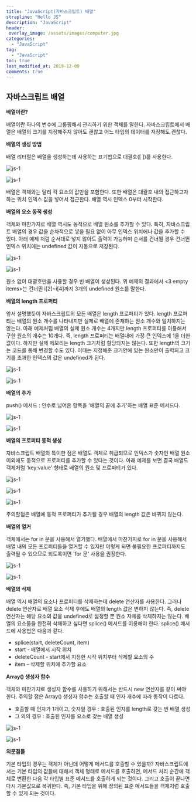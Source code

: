 ```yaml
---
title: "JavaScript(자바스크립트) 배열"
strapline: "Hello JS"
description: "JavaScript"
header:
 overlay_image: /assets/images/computer.jpg
categories:
  - "JavaScript"
tag:
  - "JavaScript"
toc: true
last_modified_at: 2019-12-09
comments: true
---
```


## 자바스크립트 배열


**배열이란?**<br>

배열이란 하나의 변수에 그룹핑해서 관리하기 위한 객체를 말한다. 자바스크립트에서 배열은 배열의 크기를 지정해주지 않아도 괜찮고 어느 타입의 데이터를 저장해도 괜찮다.<br>

**배열의 생성 방법**<br>

배열 리터럴은 배열을 생성하는데 사용하는 표기법으로 대괄호([ ])를 사용한다.<br>

![js-1](/assets/images/js-14-1.jpg)<br>

![js-1](/assets/images/js-14-2.jpg)<br>

배열은 객체와는 달리 각 요소의 값만을 포함한다. 또한 배열은 대괄호 내의 접근하고자 하는 위치 인덱스 값을 넣어서 접근한다. 배열 역시 인덱스 0부터 시작한다. 

**배열의 요소 동적 생성**<br>

객체와 마찬가지로 배열 역시도 동적으로 배열 원소를 추가할 수 있다. 특히, 자바스크립트 배열의 경우 값을 순차적으로 넣을 필요 없이 아무 인덱스 위치에나 값을 추가할 수 있다. 아래 예제 처럼 순서대로 넣지 않아도 출력이 가능하며 순서를 건너뛸 경우 건너뛴 인덱스 위치에는 undefined 값이 자동으로 저장된다.<br>

![js-1](/assets/images/js-15-1.jpg)<br>

![js-1](/assets/images/js-15-2.jpg)<br>

원소 없이 대괄호만을 사용할 경우 빈 배열이 생성된다. 위 예제의 결과에서 <3 empty items>는 건너뛴 i[2]~i[4]까지 3개의 undefined 원소를 말한다. <br>

**배열의 length 프로퍼티**<br>

앞서 설명했듯이 자바스크립트의 모든 배열은 length 프로퍼티가 있다. length 프로퍼티는 배열의 원소 개수를 나타내지만 실제로 배열에 존재하는 원소 개수와 일치하지는 않는다. 아래 예제처럼 배열의 실제 원소 개수는 4개지만 length 프로퍼티를 이용해서 구한 원소의 개수는 10개다. 즉, length 프로퍼티는 배열내에 가장 큰 인덱스에 1을 더한 값이다.  하지만 실제 메모리는 length 크기처럼 할당되지는 않는다. 또한 length의 크기는 코드를 통해 변경할 수도 있다. 이때는 지정해준 크기안에 있는 원소만이 출력되고 크기를 초과한 인덱스의 값은 undefined가 된다.<br>

![js-1](/assets/images/js-16-1.jpg)<br>

![js-1](/assets/images/js-16-2.jpg)<br>


**배열의 추가**<br>

push() 메서드 : 인수로 넘어온 항목을 '배열의 끝에 추가'하는 배열 표준 메서드다.<br>

![js-1](/assets/images/js-17-1.jpg)<br>

![js-1](/assets/images/js-17-2.jpg)<br>

**배열의 프로퍼티 동적 생성**<br>

자바스크립트 배열의 특이한 점은 배열도 객체로 취급되므로 인덱스가 숫자인 배열 원소 이외에도 동적으로 프로퍼티를 추가할 수 있다는 것이다. 아래 예제를 보면 결국 배열도 객체처럼 'key:value' 형태로 배열의 원소 및 프로퍼티가 있다.<br>

![js-1](/assets/images/js-18-1.jpg)<br>

![js-1](/assets/images/js-18-2.jpg)<br>

![js-1](/assets/images/js-18-3.jpg)<br>

주의할점은 배열에 동적 프로퍼티가 추가될 경우 배열의 length 값은 바뀌지 않는다. <br>

**배열의 열거**<br>

객체에서는 for in 문을 사용해서 열거했다. 배열에서 마찬가지로 for in 문을 사용해서 배열 내의 모든 프로퍼티들을 열거할 수 있지만 이렇게 되면 불필요한 프로퍼티까지도 출력될 수 있으므로 되도록이면 'for 문' 사용을 권장한다.

![js-1](/assets/images/js-19-1.jpg)<br>

![js-1](/assets/images/js-19-2.jpg)<br>

**배열의 삭제**<br>

배열 역시 배열의 요소나 프로퍼티를 삭제하는데 delete 연산자를 사용한다. 그러나 delete 연산자로 배열 요소 삭제 후에도 배열의 length 값은 변하지 않는다. 즉, delete 연산자는 해당 요소의 값을 undefined로 설정할 뿐 원소 자체를 삭제하지는 않는다. 배열의 요소들을 완전히 삭제하고 싶다면 splice() 메서드를 이용해야 한다. splice() 메서드에 사용법은 다음과 같다.<br>

- splice(start, deleteCount, item)<br>
- start - 배열에서 시작 위치<br>
- deleteCount - start에서 지정한 시작 위치부터 삭제할 요소의 수<br>
- item - 삭제할 위치에 추가할 요소<br>

**Array() 생성자 함수**<br>

객체와 마찬가지로 생성자 함수를 사용하기 위해서는 반드시 new 연산자를 같이 써야한다. 주의할 점은 Array() 생성자 함수는 호출할 때 인자 개수에 따라 동작이 다르다.<br>

- 호출할 때 인자가 1개이고, 숫자일 경우 : 호출된 인자를 length로 갖는 빈 배열 생성<br>
- 그 외의 경우 : 호출된 인자를 요소로 갖는 배열 생성<br>

![js-1](/assets/images/js-20-1.jpg)<br>

![js-1](/assets/images/js-20-2.jpg)<br>

**의문점들**<br>

기본 타입의 경우는 객체가 아닌데 어떻게 메서드를 호출할 수 있을까?
자바스크립트에서는 기본 타입의 값들에 대해서 객체 형태로 메서드를 호출하면, 메서드 처리 순간에 객체로 변환한 다음 각 타입별 표준 메서드를 호출하게 되는 것이다. 그리고 호출이 끝나면 다시 기본값으로 복귀한다. 즉, 기본 타입을 위해 정의된 표준 메서드들을 객체처럼 호출할 수 있게 되는 것이다.
